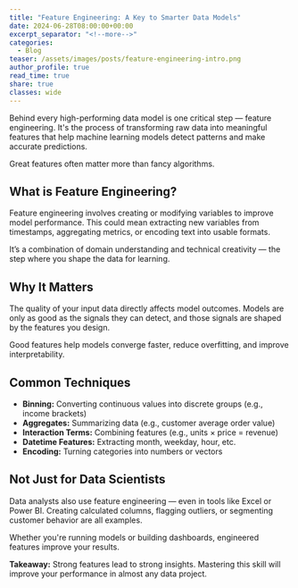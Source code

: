 ```yaml
---
title: "Feature Engineering: A Key to Smarter Data Models"
date: 2024-06-28T08:00:00+00:00
excerpt_separator: "<!--more-->"
categories:
  - Blog
teaser: /assets/images/posts/feature-engineering-intro.png
author_profile: true
read_time: true
share: true
classes: wide
---
```


Behind every high-performing data model is one critical step — feature engineering. It's the process of transforming raw data into meaningful features that help machine learning models detect patterns and make accurate predictions.  

Great features often matter more than fancy algorithms.

<!--more-->

  
## What is Feature Engineering?

Feature engineering involves creating or modifying variables to improve model performance. This could mean extracting new variables from timestamps, aggregating metrics, or encoding text into usable formats.

It’s a combination of domain understanding and technical creativity — the step where you shape the data for learning.

## Why It Matters

The quality of your input data directly affects model outcomes. Models are only as good as the signals they can detect, and those signals are shaped by the features you design.

Good features help models converge faster, reduce overfitting, and improve interpretability.

## Common Techniques

- **Binning:** Converting continuous values into discrete groups (e.g., income brackets)
- **Aggregates:** Summarizing data (e.g., customer average order value)
- **Interaction Terms:** Combining features (e.g., units × price = revenue)
- **Datetime Features:** Extracting month, weekday, hour, etc.
- **Encoding:** Turning categories into numbers or vectors

## Not Just for Data Scientists

Data analysts also use feature engineering — even in tools like Excel or Power BI. Creating calculated columns, flagging outliers, or segmenting customer behavior are all examples.

Whether you're running models or building dashboards, engineered features improve your results.

**Takeaway:** Strong features lead to strong insights. Mastering this skill will improve your performance in almost any data project.
